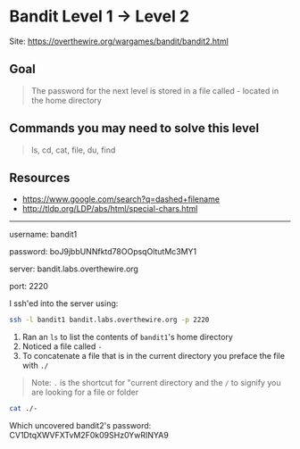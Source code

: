 # Bandit Level 1 → Level 2

Site: https://overthewire.org/wargames/bandit/bandit2.html
## Goal
> The password for the next level is stored in a file called - located in the home directory

## Commands you may need to solve this level
> ls, cd, cat, file, du, find

## Resources
* https://www.google.com/search?q=dashed+filename
* http://tldp.org/LDP/abs/html/special-chars.html
-----------------

username: bandit1
>
password: boJ9jbbUNNfktd78OOpsqOltutMc3MY1
>
server: bandit.labs.overthewire.org
>
port: 2220

I ssh'ed into the server using:
```bash
ssh -l bandit1 bandit.labs.overthewire.org -p 2220
```

1. Ran an `ls` to list the contents of `bandit1`'s home directory
2. Noticed a file called `-`
3. To concatenate a file that is in the current directory you preface the file with `./`
> Note:
> `.` is the shortcut for "current directory and the `/` to signify you are looking for a file or folder
```bash
cat ./-
```
Which uncovered bandit2's password: CV1DtqXWVFXTvM2F0k09SHz0YwRINYA9
